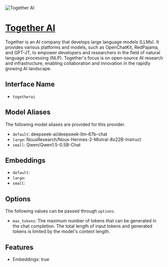 ![Together AI](https://cdn.prod.website-files.com/64f6f2c0e3f4c5a91c1e823a/654692b86325351d86c33550_og-hp.jpg)

# [Together AI](https://www.together.xyz)

Together is an AI company that develops large language models (LLMs). It provides various platforms and models, such as OpenChatKit, RedPajama, and GPT-JT, to empower developers and researchers in the field of natural language processing (NLP). Together's focus is on open-source AI research and infrastructure, enabling collaboration and innovation in the rapidly growing AI landscape.

## Interface Name

- `togetherai`


## Model Aliases

The following model aliases are provided for this provider. 

- `default`: deepseek-ai/deepseek-llm-67b-chat
- `large`: NousResearch/Nous-Hermes-2-Mixtral-8x22B-Instruct
- `small`: Qwen/Qwen1.5-0.5B-Chat

## Embeddings

- `default`: 
- `large`: 
- `small`: 


## Options

The following values can be passed through `options`.

- `max_tokens`: The maximum number of tokens that can be generated in the chat completion. The total length of input tokens and generated tokens is limited by the model's context length.


## Features

- Embeddings: true
